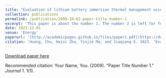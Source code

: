 ```yaml
---
title: "Evaluation of lithium battery immersion thermal management using a novel pentaerythritol ester coolant"
collection: publications
permalink: /publication/2009-10-01-paper-title-number-1
excerpt: 'This paper is about the number 1. The number 2 is left for future work.'
date: 2023-12-01
venue: 'Energy'
paperurl: '[http://academicpages.github.io/files/paper1.pdf](https://doi.org/10.1016/j.energy.2023.129250)'
citation: 'Huang, Chu, Haixi Zhu, Yinjie Ma, and Jiaqiang E. 2023. ‘Evaluation of Lithium Battery Immersion Thermal Management Using a Novel Pentaerythritol Ester Coolant’. Energy 284:129250.'
---
```


[Download paper here](https://doi.org/10.1016/j.energy.2023.129250)

Recommended citation: Your Name, You. (2009). "Paper Title Number 1." <i>Journal 1</i>. 1(1).
